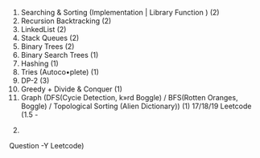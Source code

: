 
1. Searching & Sorting (Implementation | Library Function ) (2)
2. Recursion Backtracking (2)
3. LinkedList (2)
4. Stack Queues (2)
5. Binary Trees (2)
6. Binary Search Trees (1)
7. Hashing (1)
8. Tries (Autoco•plete) (1)
9. DP-2 (3)
10. Greedy + Divide & Conquer (1)
10. Graph (DFS(Cycie Detection, k»rd Boggle) / BFS(Rotten Oranges, Boggle) / Topological Sorting (Alien
Dictionary)) (1)
17/18/19
Leetcode (1.5 -
2)
Question -Y Leetcode)
